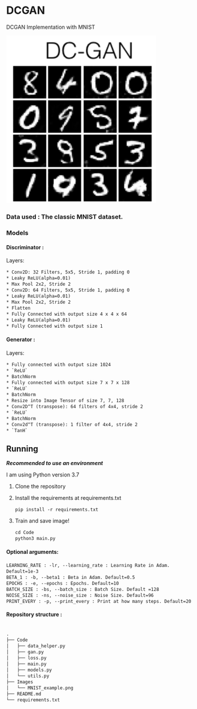 # DCGAN

DCGAN Implementation with MNIST

<img src="Images/MNIST_example.png" alt="Example1" width =400>

### Data used : The classic MNIST dataset.


### Models

#### Discriminator :

Layers:
```
* Conv2D: 32 Filters, 5x5, Stride 1, padding 0
* Leaky ReLU(alpha=0.01)
* Max Pool 2x2, Stride 2
* Conv2D: 64 Filters, 5x5, Stride 1, padding 0
* Leaky ReLU(alpha=0.01)
* Max Pool 2x2, Stride 2
* Flatten
* Fully Connected with output size 4 x 4 x 64
* Leaky ReLU(alpha=0.01)
* Fully Connected with output size 1
```

#### Generator :

Layers:

```
* Fully connected with output size 1024
* `ReLU`
* BatchNorm
* Fully connected with output size 7 x 7 x 128
* `ReLU`
* BatchNorm
* Resize into Image Tensor of size 7, 7, 128
* Conv2D^T (transpose): 64 filters of 4x4, stride 2
* `ReLU`
* BatchNorm
* Conv2d^T (transpose): 1 filter of 4x4, stride 2
* `TanH`
```




## Running

***Recommended to use an environment***

I am using Python version 3.7



1. Clone the repository

2. Install the requirements at requirements.txt

    ```
    pip install -r requirements.txt
    ```


3. Train and save image!

    ```
    cd Code
    python3 main.py
    ```

#### Optional arguments:

```
LEARNING_RATE : -lr, --learning_rate : Learning Rate in Adam. Default=1e-3
BETA_1 : -b, --beta1 : Beta in Adam. Default=0.5
EPOCHS : -e, --epochs : Epochs. Default=10
BATCH_SIZE : -bs, --batch_size : Batch Size. Default =128
NOISE_SIZE : -ns, --noise_size : Noise Size. Default=96
PRINT_EVERY : -p, --print_every : Print at how many steps. Default=20
```

#### Repository structure :

```

.
├── Code
│   ├── data_helper.py
│   ├── gan.py
│   ├── loss.py
│   ├── main.py
│   ├── models.py
│   └── utils.py
├── Images
│   └── MNIST_example.png
├── README.md
└── requirements.txt
```
